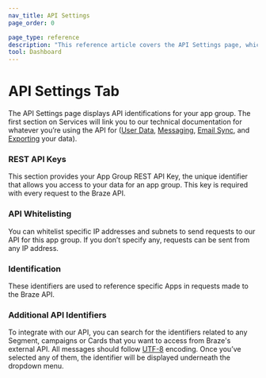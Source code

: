 ```yaml
---
nav_title: API Settings
page_order: 0

page_type: reference
description: "This reference article covers the API Settings page, which displays API identifications for your app group."
tool: Dashboard
---
```


# API Settings Tab

The API Settings page displays API identifications for your app group. The first section on Services will link you to our technical documentation for whatever you’re using the API for ([User Data][3], [Messaging][4], [Email Sync][5], and [Exporting][6] your data).

### REST API Keys

This section provides your App Group REST API Key, the unique identifier that allows you access to your data for an app group. This key is required with every request to the Braze API.

### API Whitelisting

You can whitelist specific IP addresses and subnets to send requests to our API for this app group. If you don’t specify any, requests can be sent from any IP address.

### Identification

These identifiers are used to reference specific Apps in requests made to the Braze API.

### Additional API Identifiers

To integrate with our API, you can search for the identifiers related to any Segment, campaigns or Cards that you want to access from Braze's external API. All messages should follow [UTF-8][12] encoding. Once you’ve selected any of them, the identifier will be displayed underneath the dropdown menu.

[3]: {{site.baseurl}}/developer_guide/rest_api/user_data/
[4]: {{site.baseurl}}/developer_guide/rest_api/messaging/
[5]: {{site.baseurl}}/developer_guide/rest_api/email_sync/
[6]: {{site.baseurl}}/developer_guide/rest_api/export/
[12]: https://en.wikipedia.org/wiki/UTF-8

